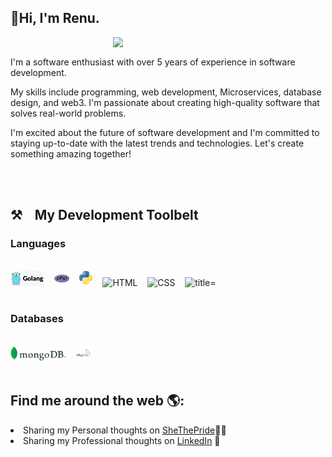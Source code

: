 ## 👋Hi, I'm Renu.


<img align="right" src="https://camo.githubusercontent.com/3037d9317fc8aaa3e9a5dfded64cb3aab8c0b6c5/68747470733a2f2f6d69726f2e6d656469756d2e636f6d2f6d61782f3638302f312a495247486d69477361313673746564517649615a66772e676966" width="340" data-canonical-src="https://miro.medium.com/max/680/1*IRGHmiGsa16stedQvIaZfw.gif" style="max-width:100%;"><br/>
<span style="white-space: nowrap;"><p>I'm a software enthusiast with over 5 years of experience in software development. 

My skills include programming, web development, Microservices, database design, and web3. I'm passionate about creating high-quality software that solves real-world problems.</p>

<p>I'm excited about the future of software development and I'm committed to staying up-to-date with the latest trends and technologies. Let's create something amazing together!</p></span><br/><br/>

## ⚒&nbsp;&nbsp;&nbsp; My Development Toolbelt
### Languages
<br><img alt="Golang" title="Golang" src="https://github.com/renu-techversant/renu-techversant/blob/main/assets/golang.png" height="24">&nbsp;&nbsp;&nbsp;&nbsp;<img alt="PHP" title="PHP" src="https://github.com/renu-techversant/renu-techversant/blob/main/assets/php.png"  height="24">&nbsp;&nbsp;&nbsp;&nbsp;<img alt="Python" title="Python" src="https://github.com/renu-techversant/renu-techversant/blob/main/assets/python.png" height="24">&nbsp;&nbsp;&nbsp;&nbsp;<img alt="HTML" title="HTML" src="https://user-images.githubusercontent.com/1680157/87443762-4af82c80-c5cc-11ea-85cf-57be0e83c169.png" height="24">&nbsp;&nbsp;&nbsp;&nbsp;<img alt="CSS" title="CSS" src="https://user-images.githubusercontent.com/1680157/87443759-4a5f9600-c5cc-11ea-8ae0-715433c1f781.png" height="24">&nbsp;&nbsp;&nbsp;&nbsp;<img alt=" title=" title="Node.js" src="https://user-images.githubusercontent.com/1680157/87443758-4a5f9600-c5cc-11ea-8f63-92e126a1145b.png"  height="24"><br><br>

### Databases
<br><img alt="MongoDB" title="MongoDB" src="https://github.com/renu-techversant/renu-techversant/blob/main/assets/mongo.png" height="24">&nbsp;&nbsp;&nbsp;&nbsp;<img alt="Mysql" title="Mysql" src="https://github.com/renu-techversant/renu-techversant/blob/main/assets/mysql.png" height="24"><br><br>



## Find me around the web 🌎:
<li> Sharing my Personal thoughts on <a href="https://shethepride.godaddysites.com/">SheThePride</a>✍🏾</li>
<li> Sharing my Professional thoughts on <a href="https://www.linkedin.com/in/renu-p/">LinkedIn</a> 💼</li>
</ul></div>
